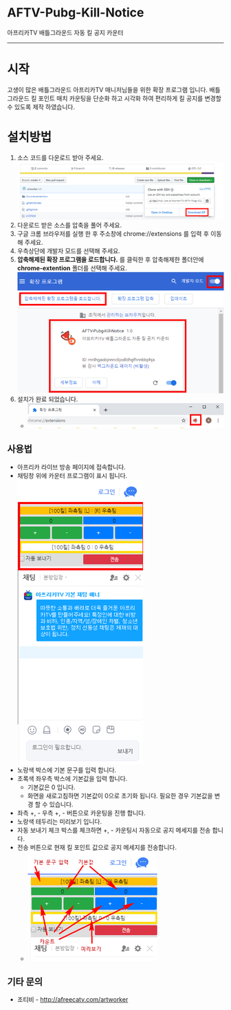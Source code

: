 
# AFTV-Pubg-Kill-Notice
아프리카TV 배틀그라운드 자동 킬 공지 카운터

 ----

# 시작

고생이 많은 배틀그라운드 아프리카TV 매니저님들을 위한 확장 프로그램 입니다.
배틀그라운드 킬 포인트 매치 카운팅을 단순화 하고 시각화 하여 편리하게 킬 공지를 변경할 수 있도록 제작 하였습니다.

# 설치방법

 1. 소스 코드를 다운로드 받아 주세요.
	  ![image1-1](https://github.com/artworkerTV/AFTV-Pubg-Kill-Notice/blob/master/docs/images/image1-1.jpg?raw=true)
 2. 다운로드 받은 소스를 압축을 풀어 주세요.
 3. 구글 크롬 브라우저를 실행 한 후 주소창에 chrome://extensions 를 입력 후 이동해 주세요.
 4. 우측상단에 개발자 모드를 선택해 주세요.
 5. **압축해제된 확장 프로그램을 로드합니다.** 를 클릭한 후 압축해제한 폴더안에 **chrome-extention** 폴더를 선택해 주세요.
	  ![image1-2](https://github.com/artworkerTV/AFTV-Pubg-Kill-Notice/blob/master/docs/images/image1-2.jpg?raw=true)
 6. 설치가 완료 되었습니다.
    - ![image1-3](https://github.com/artworkerTV/AFTV-Pubg-Kill-Notice/blob/master/docs/images/image1-3.jpg?raw=true)

## 사용법

 - 아프리카 라이브 방송 페이지에 접속합니다.
 - 채팅창 위에 카운터 프로그램이 표시 됩니다.
	  ![image2-1](https://github.com/artworkerTV/AFTV-Pubg-Kill-Notice/blob/master/docs/images/image2-1.jpg?raw=true)
 - 노랑색 박스에 기본 문구를 입력 합니다.
 - 초록색 좌우측 박스에 기본값을 입력 합니다.
	 - 기본값은 0 입니다.
	 - 화면을 새로고침하면 기본값이 0으로 초기화 됩니다. 필요한 경우 기본값을 변경 할 수 있습니다.
 - 좌측 +, - 우측 +, - 버튼으로 카운팅을 진행 합니다.
 - 노랑색 테두리는 미리보기 입니다.
 - 자동 보내기 체크 박스를 체크하면 +, - 카운팅시 자동으로 공지 메세지를 전송 합니다.
 - 전송 버튼으로 현재 킬 포인트 값으로 공지 메세지를 전송합니다.
 	- ![image2-2](https://github.com/artworkerTV/AFTV-Pubg-Kill-Notice/blob/master/docs/images/image2-2.jpg?raw=true)

## 기타 문의

 - 조티비 - http://afreecatv.com/artworker
